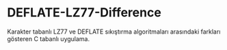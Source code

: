 # DEFLATE-LZ77-Difference
Karakter tabanlı LZ77 ve DEFLATE sıkıştırma algoritmaları arasındaki farkları gösteren C tabanlı uygulama.
